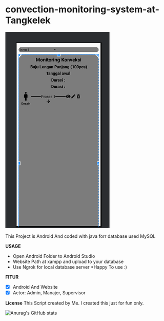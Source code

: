 # convection-monitoring-system-at-Tangkelek
![Alt text](image.png)

This Project is Android And coded with java forr database used MySQL

**USAGE**
* Open Android Folder to Android Studio
* Website Path at xampp and upload to your database
* Use Ngrok for local database server
*Happy To use :)

**FITUR**
- [x] Android And Website
- [x] Actor: Admin, Manajer, Supervisor

**License**
This Script created by Me. I created this just for fun only.

![Anurag's GitHub stats](https://github-readme-stats.vercel.app/api?username=parma03&theme=vue-dark&show_icons=true)
